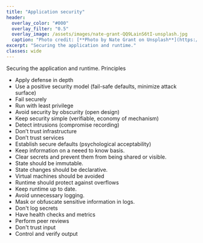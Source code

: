 ```yaml
---
title: "Application security"
header:
  overlay_color: "#000"
  overlay_filter: "0.5"
  overlay_image: /assets/images/nate-grant-QQ9LainS6tI-unsplash.jpg
  caption: "Photo credit: [**Photo by Nate Grant on Unsplash**](https://unsplash.com)"
excerpt: "Securing the application and runtime."
classes: wide
---
```

Securing the application and runtime.
Principles
* Apply defense in depth
* Use a positive security model (fail-safe defaults, minimize attack surface)
* Fail securely
* Run with least privilege
* Avoid security by obscurity (open design)
* Keep security simple (verifiable, economy of mechanism)
* Detect intrusions (compromise recording)
* Don’t trust infrastructure
* Don’t trust services
* Establish secure defaults (psychological acceptability)
* Keep information on a neeed to know basis.
* Clear secrets and prevent them from being shared or visible.
* State should be immutable.
* State changes should be declarative.
* Virtual machines should be avoided
* Runtime should protect against overflows
* Keep runtime up to date.
* Avoid unnecessary logging. 
* Mask or obfuscate sensitive information in logs.
* Don't log secrets
* Have health checks and metrics
* Perform peer reviews
* Don't trust input
* Control and verify output
